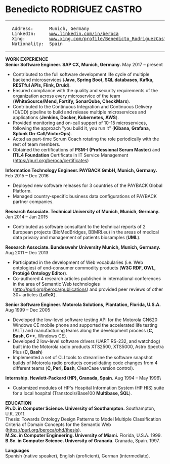 # Benedicto RODRIGUEZ CASTRO
<table>
  <tbody>
    <tr>
      <td><img src="./images/about-629x709.png" width="120"></td>
      <td><pre style="font-family: 'Ubuntu Mono', 'Roboto Mono', 'Menlo', 'Monaco', 'Lucida Console', monospace;">
Address:      Munich, Germany
LinkedIn:     <a href="https://www.linkedin.com/in/beroca" target="_blank" rel="noopener noreferrer">www.linkedin.com/in/beroca</a>
Xing:         <a href="https://www.xing.com/profile/Benedicto_RodriguezCastro" target="_blank" rel="noopener noreferrer">www.xing.com/profile/Benedicto_RodriguezCastro</a>
Nationality:  Spain</pre>
      </td>
    </tr>
  </tbody>
</table>

**WORK EXPERIENCE**\
**Senior Software Engineer. SAP CX, Munich, Germany.** May 2017 – present
* Contributed to the full software development life cycle of multiple backend microservices (**Java, Spring Boot, SQL databases, Kafka, RESTful APIs, Flink, Druid**).
* Ensured compliance with the quality and security requirements of the organization across every microservice of the team (**WhiteSource/Mend, Fortify, SonarQube, CheckMarx**).
* Contributed to the Continuous Integration and Continuous Delivery (CI/CD) pipeline to build and release multiple microservices and applications (**Jenkins, Docker, Kubernetes, AWS**).
* Provided monitoring and on-call support of 10-15 microservices, following the approach "you build it, you run it" (**Kibana, Grafana, Splunk On-Call/VictorOps**).
* Acted as part-time Scrum Coach rotating the role periodically with the rest of team members.
* Obtained the certifications of **PSM-I (Professional Scrum Master)** and **ITIL4 Foundation** Certificate in IT Service Management (<a href="https://purl.org/beroca/certificates" target="_blank" rel="noopener noreferrer">https://purl.org/beroca/certificates</a>)


**Information Technology Engineer. PAYBACK GmbH, Munich, Germany.** Feb 2015 – Dec 2016
* Deployed new software releases for 3 countries of the PAYBACK Global Platform.
* Managed country-specific business data configurations of PAYBACK partner companies.


**Research Associate. Technical University of Munich, Munich, Germany.** Jan 2014 – Jan 2015
* Contributed as software consultant to the technical reports of 2 European projects (BioMedBridges, BBMRI.eu) in the areas of medical data privacy and management of patients biosamples (**UML**).


**Research Associate. Bundeswehr University Munich, Munich, Germany.** Aug 2011 – Dec 2013
* Participated in the development of Web vocabularies (i.e. Web ontologies) of end-consumer commodity products (**W3C RDF, OWL, Protégé Ontology Editor**).
* Co-authored 4 research articles published in international conferences in the area of Semantic Web technologies (<a href="http://purl.org/beroca/publications" target="_blank" rel="noopener noreferrer">http://purl.org/beroca/publications</a>) and provided peer reviews of other 30+ articles (**LaTeX**).


**Senior Software Engineer. Motorola Solutions, Plantation, Florida, U.S.A.** Aug 1999 – Dec 2005
* Developed the low-level software testing API for the Motorola CN620 Windows CE mobile phone and supported the accelerated life testing (ALT) and manufacturing teams along the development process (**C, Bash, C++**, Windows CE).
* Developed 2 low-level software drivers (UART RS-232, and watchdog) built into the Motorola radio products XTS2500, XTS5000, Astro Spectra Plus (**C, Bash**)
* Implemented a set of CLI tools to streamline the software snapshot builds of Motorola radio products consolidating code changes from 4 different teams (**C, Perl, Bash**, ClearCase version control).


**Internship. Hewlett-Packard (HP), Granada, Spain.** Aug 1994 – May 1996\
* Customized modules of HP's Hospital Information System (HP HIS) suite for a local hospital (Transtools/Base100 **Multibase, SQL**).


**EDUCATION**  
**Ph.D. in Computer Science. University of Southampton.** Southampton, U.K. 2011.\
Thesis: Towards Ontology Design Patterns to Model Multiple Classification Criteria of Domain Concepts for the Semantic Web (<a href="https://purl.org/beroca/phd/thesis" target="_blank" rel="noopener noreferrer">https://purl.org/beroca/phd/thesis</a>). \
**M.Sc. in Computer Engineering. University of Miami.** Florida, U.S.A. 1999.\
**B.Sc. in Computer Science. University of Granada.** Granada, Spain. 1997.

**Languages**\
Spanish (native speaker), English (proficient), German (intermediate).
